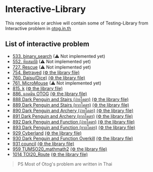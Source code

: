 # Interactive-Library

This repositories or archive will contain some of Testing-Library from Interactive problem in [otog.in.th](https://otog.in.th)

## List of interactive problem
- [533. binary_search](https://otog.in.th/problem/533) (⚠ Not implemented yet)
- [552. หีบสมบัติ](https://otog.in.th/problem/552) (⚠ Not implemented yet)
- [727. Rescue](https://otog.in.th/problem/727) (⚠ Not implemented yet)
- [754. Betrayed](https://otog.in.th/problem/754) [(⚙ the library file)](./754%20Betrayed/Betrayed.h)
- [760. Daisu(Dice)](https://otog.in.th/problem/760) [(⚙ the library file)](./760%20DICE/Orange.h)
- [761. MicroMouse](https://otog.in.th/problem/761) (⚠ Not implemented yet)
- [815. k](https://otog.in.th/problem/815) [(⚙ the library file)](./815%20K/k.h)
- [886. แอดมิน OTOG](https://otog.in.th/problem/886) [(⚙ the library file)](./886%20Admin%20OTOG/admin.h)
- [888 Dark Penguin and Stairs (ง่ายโคตร)](https://otog.in.th/problem/888) [(⚙ the library file)](./888%20Dark%20Penguin%20and%20Stairs%20Easy/stairs.h)
- [889 Dark Penguin and Stairs (ยากโคตร)](https://otog.in.th/problem/889) [(⚙ the library file)](./889%20Dark%20Penguin%20and%20Stairs%20Hard/stairs.h)
- [890 Dark Penguin and Archery (ง่ายโคตร)](https://otog.in.th/problem/890) [(⚙ the library file)](./890%20Dark%20Penguin%20and%20Archery%20Easy/archery.h)
- [891 Dark Penguin and Archery (ยากโคตร)](https://otog.in.th/problem/891) [(⚙ the library file)](./891%20Dark%20Penguin%20and%20Archery%20Hard/archery.h)
- [892 Dark Penguin and Function (ง่ายโคตร)](https://otog.in.th/problem/892) [(⚙ the library file)](./892%20Dark%20Penguin%20and%20Function%20Easy/function.h)
- [893 Dark Penguin and Function (ยากโคตร)](https://otog.in.th/problem/893) [(⚙ the library file)](./893%20Dark%20Penguin%20and%20Function%20Hard/function.h)
- [929 Cyberland](https://otog.in.th/problem/929) [(⚙ the library file)](./929%20Cyberland/cyberland.h)
- [930 Dark Penguin and Function Overkill](https://otog.in.th/problem/930) [(⚙ the library file)](./930%20Dark%20enguin%20and%20Function%20Overkill/function.h)
- [931 council](https://otog.in.th/problem/931) [(⚙ the library file)](./931%20council/council.h)
- [959 TUMSO20_mathmath2](https://otog.in.th/problem/959) [(⚙ the library file)](./959%20TUMSO20_mathmath2/mathmath2.h)
- [1014 TOI20_Route](https://otog.in.th/problem/1014) [(⚙ the library file)](./1014%20TOI20_Route/route.h)

> PS Most of Otog's problem are written in Thai
